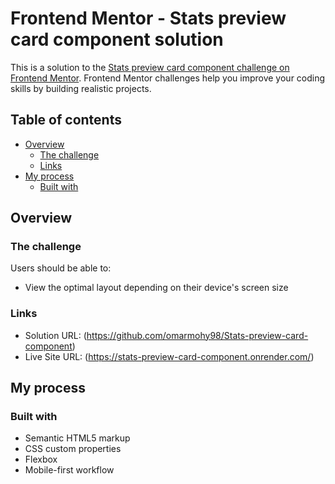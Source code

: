# Frontend Mentor - Stats preview card component solution

This is a solution to the [Stats preview card component challenge on Frontend Mentor](https://www.frontendmentor.io/challenges/stats-preview-card-component-8JqbgoU62). Frontend Mentor challenges help you improve your coding skills by building realistic projects. 

## Table of contents

- [Overview](#overview)
  - [The challenge](#the-challenge)
  - [Links](#links)
- [My process](#my-process)
  - [Built with](#built-with)

## Overview

### The challenge

Users should be able to:

- View the optimal layout depending on their device's screen size

### Links

- Solution URL: (https://github.com/omarmohy98/Stats-preview-card-component)
- Live Site URL: (https://stats-preview-card-component.onrender.com/)

## My process

### Built with

- Semantic HTML5 markup
- CSS custom properties
- Flexbox
- Mobile-first workflow


